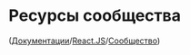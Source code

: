 # Ресурсы сообщества

([Документации](../../Readme.md)/[React.JS](../Readme__react.md)/[Сообщество](../community.md))